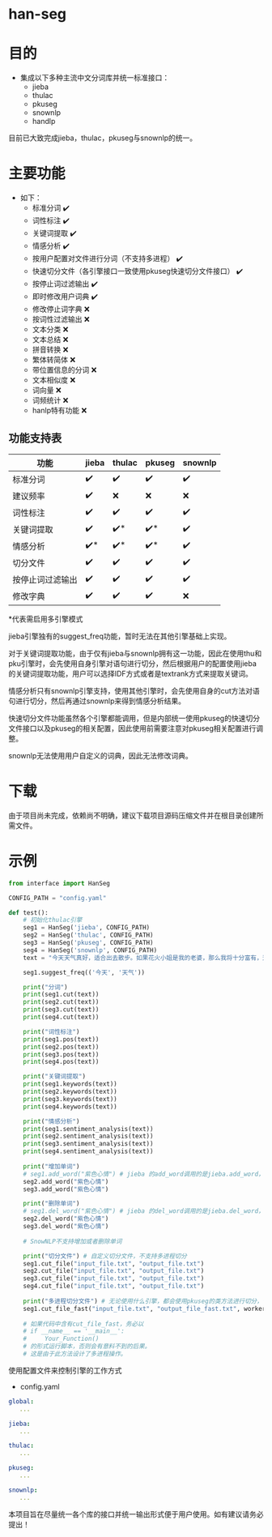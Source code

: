 han-seg
========

目的
========
* 集成以下多种主流中文分词库并统一标准接口：
    * jieba
    * thulac
    * pkuseg
    * snownlp
    * handlp

目前已大致完成jieba，thulac，pkuseg与snownlp的统一。

主要功能
========
* 如下：
    * 标准分词 ✔️
    * 词性标注 ✔️
    * 关键词提取 ✔️
    * 情感分析 ✔️
    * 按用户配置对文件进行分词（不支持多进程） ✔️
    * 快速切分文件（各引擎接口一致使用pkuseg快速切分文件接口） ✔️
    * 按停止词过滤输出 ✔️
    * 即时修改用户词典 ✔️
    * 修改停止词字典 ❌
    * 按词性过滤输出 ❌
    * 文本分类 ❌
    * 文本总结 ❌
    * 拼音转换 ❌
    * 繁体转简体 ❌
    * 带位置信息的分词 ❌
    * 文本相似度 ❌
    * 词向量 ❌
    * 词频统计 ❌
    * hanlp特有功能 ❌

## 功能支持表

| 功能        | jieba | thulac  | pkuseg  | snownlp |
|-------------|-------|---------|---------|---------|
| 标准分词     | ✔️    | ✔️     | ✔️     | ✔️      |
| 建议频率     | ✔️    | ❌     | ❌     | ❌      |
| 词性标注     | ✔️    | ✔️     | ✔️     | ✔️      |
| 关键词提取   | ✔️    | ✔️*    | ✔️*     | ✔️     |
| 情感分析     | ✔️*   | ✔️*    | ✔️*    | ✔️      |
| 切分文件     | ✔️    | ✔️     | ✔️     | ✔️      |
| 按停止词过滤输出     | ✔️    | ✔️     | ✔️     | ✔️      |
| 修改字典     | ✔️    | ✔️     | ✔️     | ❌      |

*代表需启用多引擎模式

jieba引擎独有的suggest_freq功能，暂时无法在其他引擎基础上实现。

对于关键词提取功能，由于仅有jieba与snownlp拥有这一功能，因此在使用thu和pku引擎时，会先使用自身引擎对语句进行切分，然后根据用户的配置使用jieba的关键词提取功能，用户可以选择IDF方式或者是textrank方式来提取关键词。

情感分析只有snownlp引擎支持，使用其他引擎时，会先使用自身的cut方法对语句进行切分，然后再通过snownlp来得到情感分析结果。

快速切分文件功能虽然各个引擎都能调用，但是内部统一使用pkuseg的快速切分文件接口以及pkuseg的相关配置，因此使用前需要注意对pkuseg相关配置进行调整。

snownlp无法使用用户自定义的词典，因此无法修改词典。

下载
========
由于项目尚未完成，依赖尚不明确，建议下载项目源码压缩文件并在根目录创建所需文件。

示例
========
```python
from interface import HanSeg

CONFIG_PATH = "config.yaml"

def test():
    # 初始化thulac引擎
    seg1 = HanSeg('jieba', CONFIG_PATH)
    seg2 = HanSeg('thulac', CONFIG_PATH)
    seg3 = HanSeg('pkuseg', CONFIG_PATH)
    seg4 = HanSeg('snownlp', CONFIG_PATH)
    text = "今天天气真好，适合出去散步。如果花火小姐是我的老婆，那么我将十分富有，这样我就再也不用打工了。想到这就觉得很开心！"

    seg1.suggest_freq(('今天', '天气'))

    print("分词")
    print(seg1.cut(text))
    print(seg2.cut(text))
    print(seg3.cut(text))
    print(seg4.cut(text))

    print("词性标注")
    print(seg1.pos(text))
    print(seg2.pos(text))
    print(seg3.pos(text))
    print(seg4.pos(text))

    print("关键词提取")
    print(seg1.keywords(text))
    print(seg2.keywords(text))
    print(seg3.keywords(text))
    print(seg4.keywords(text))

    print("情感分析")
    print(seg1.sentiment_analysis(text))
    print(seg2.sentiment_analysis(text))
    print(seg3.sentiment_analysis(text))
    print(seg4.sentiment_analysis(text))
    
    print("增加单词")
    # seg1.add_word("紫色心情") # jieba 的add_word调用的是jieba.add_word，不会作用在user_dict上。
    seg2.add_word("紫色心情")
    seg3.add_word("紫色心情")

    print("删除单词")
    # seg1.del_word("紫色心情") # jieba 的del_word调用的是jieba.del_word，不会作用在user_dict上。
    seg2.del_word("紫色心情")
    seg3.del_word("紫色心情")
    
    # SnowNLP不支持增加或者删除单词

    print("切分文件") # 自定义切分文件，不支持多进程切分
    seg1.cut_file("input_file.txt", "output_file.txt")
    seg2.cut_file("input_file.txt", "output_file.txt")
    seg3.cut_file("input_file.txt", "output_file.txt")
    seg4.cut_file("input_file.txt", "output_file.txt")
    
    print("多进程切分文件") # 无论使用什么引擎，都会使用pkuseg的类方法进行切分，使用pkuseg的配置
    seg1.cut_file_fast("input_file.txt", "output_file_fast.txt", workers=10)
    
    # 如果代码中含有cut_file_fast，务必以
    # if __name__ == '__main__':
    #     Your_Function()
    # 的形式运行脚本，否则会有意料不到的后果。
    # 这是由于此方法设计了多进程操作。
```

使用配置文件来控制引擎的工作方式
* config.yaml
```yaml
global:
   ...

jieba:
   ...

thulac:
   ...

pkuseg:
   ...

snownlp:
   ...
```

本项目旨在尽量统一各个库的接口并统一输出形式便于用户使用。如有建议请务必提出！
